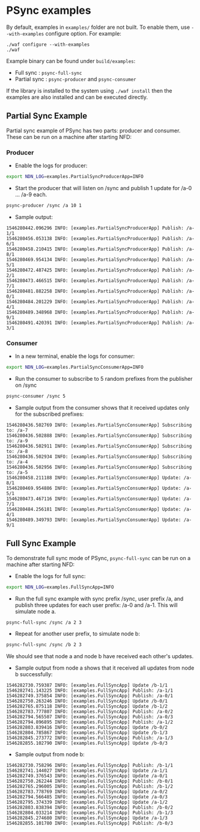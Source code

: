 PSync examples
==============

By default, examples in `examples/` folder are not built.  To enable them, use
`--with-examples` configure option. For example:

    ./waf configure --with-examples
    ./waf

Example binary can be found under `build/examples`:

- Full sync : `psync-full-sync`
- Partial sync : `psync-producer` and `psync-consumer`

If the library is installed to the system using `./waf install` then the examples
are also installed and can be executed directly.

## Partial Sync Example

Partial sync example of PSync has two parts: producer and consumer.
These can be run on a machine after starting NFD:

### Producer

- Enable the logs for producer:

```bash
export NDN_LOG=examples.PartialSyncProducerApp=INFO
```

- Start the producer that will listen on /sync and publish 1 update for /a-0 ... /a-9 each.

```bash
psync-producer /sync /a 10 1
```

- Sample output:

```
1546280442.096296 INFO: [examples.PartialSyncProducerApp] Publish: /a-1/1
1546280456.053138 INFO: [examples.PartialSyncProducerApp] Publish: /a-6/1
1546280458.210415 INFO: [examples.PartialSyncProducerApp] Publish: /a-8/1
1546280469.954134 INFO: [examples.PartialSyncProducerApp] Publish: /a-5/1
1546280472.487425 INFO: [examples.PartialSyncProducerApp] Publish: /a-2/1
1546280473.466515 INFO: [examples.PartialSyncProducerApp] Publish: /a-7/1
1546280481.882258 INFO: [examples.PartialSyncProducerApp] Publish: /a-0/1
1546280484.201229 INFO: [examples.PartialSyncProducerApp] Publish: /a-4/1
1546280489.348968 INFO: [examples.PartialSyncProducerApp] Publish: /a-9/1
1546280491.420391 INFO: [examples.PartialSyncProducerApp] Publish: /a-3/1
```

### Consumer

- In a new terminal, enable the logs for consumer:

```bash
export NDN_LOG=examples.PartialSyncConsumerApp=INFO
```

- Run the consumer to subscribe to 5 random prefixes from the publisher on /sync

```bash
psync-consumer /sync 5
```

- Sample output from the consumer shows that it received updates only
for the subscribed prefixes:

```
1546280436.502769 INFO: [examples.PartialSyncConsumerApp] Subscribing to: /a-7
1546280436.502888 INFO: [examples.PartialSyncConsumerApp] Subscribing to: /a-9
1546280436.502911 INFO: [examples.PartialSyncConsumerApp] Subscribing to: /a-8
1546280436.502934 INFO: [examples.PartialSyncConsumerApp] Subscribing to: /a-4
1546280436.502956 INFO: [examples.PartialSyncConsumerApp] Subscribing to: /a-5
1546280458.211188 INFO: [examples.PartialSyncConsumerApp] Update: /a-8/1
1546280469.954886 INFO: [examples.PartialSyncConsumerApp] Update: /a-5/1
1546280473.467116 INFO: [examples.PartialSyncConsumerApp] Update: /a-7/1
1546280484.256181 INFO: [examples.PartialSyncConsumerApp] Update: /a-4/1
1546280489.349793 INFO: [examples.PartialSyncConsumerApp] Update: /a-9/1
```

## Full Sync Example

To demonstrate full sync mode of PSync, ``psync-full-sync``
can be run on a machine after starting NFD:

- Enable the logs for full sync:

```bash
export NDN_LOG=examples.FullSyncApp=INFO
```

- Run the full sync example with sync prefix /sync, user prefix /a,
and publish three updates for each user prefix: /a-0 and /a-1. This will simulate node a.

```bash
psync-full-sync /sync /a 2 3
```

- Repeat for another user prefix, to simulate node b:

```bash
psync-full-sync /sync /b 2 3
```

We should see that node a and node b have received each other's updates.

- Sample output from node a shows that it received all updates
from node b successfully:

```
1546282730.759387 INFO: [examples.FullSyncApp] Update /b-1/1
1546282741.143225 INFO: [examples.FullSyncApp] Publish: /a-1/1
1546282749.375854 INFO: [examples.FullSyncApp] Publish: /a-0/1
1546282750.263246 INFO: [examples.FullSyncApp] Update /b-0/1
1546282765.875118 INFO: [examples.FullSyncApp] Update /b-1/2
1546282783.777807 INFO: [examples.FullSyncApp] Publish: /a-0/2
1546282794.565507 INFO: [examples.FullSyncApp] Publish: /a-0/3
1546282794.896895 INFO: [examples.FullSyncApp] Publish: /a-1/2
1546282803.839416 INFO: [examples.FullSyncApp] Update /b-0/2
1546282804.785867 INFO: [examples.FullSyncApp] Update /b-1/3
1546282845.273772 INFO: [examples.FullSyncApp] Publish: /a-1/3
1546282855.102790 INFO: [examples.FullSyncApp] Update /b-0/3
```

- Sample output from node b:

```
1546282730.758296 INFO: [examples.FullSyncApp] Publish: /b-1/1
1546282741.144027 INFO: [examples.FullSyncApp] Update /a-1/1
1546282749.376543 INFO: [examples.FullSyncApp] Update /a-0/1
1546282750.262244 INFO: [examples.FullSyncApp] Publish: /b-0/1
1546282765.296005 INFO: [examples.FullSyncApp] Publish: /b-1/2
1546282783.778769 INFO: [examples.FullSyncApp] Update /a-0/2
1546282794.566485 INFO: [examples.FullSyncApp] Update /a-0/3
1546282795.374339 INFO: [examples.FullSyncApp] Update /a-1/2
1546282803.838394 INFO: [examples.FullSyncApp] Publish: /b-0/2
1546282804.033214 INFO: [examples.FullSyncApp] Publish: /b-1/3
1546282845.274680 INFO: [examples.FullSyncApp] Update /a-1/3
1546282855.101780 INFO: [examples.FullSyncApp] Publish: /b-0/3
```
